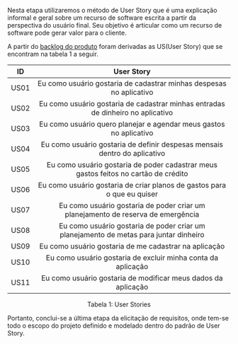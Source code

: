 Nesta etapa utilizaremos o método de User Story que é uma explicação informal e geral sobre um recurso de software escrita a partir da perspectiva do usuário final. Seu objetivo é articular como um recurso de software pode gerar valor para o cliente.  

A partir do [backlog do produto](https://wildemberg-sales.github.io/gerencia-financeira-pessoal/Elicitacao/Modelagem/backlog/) foram derivadas as US(User Story) que se encontram na tabela 1 a seguir.

| ID | User Story |
| :--: | :--: |
| US01 | Eu como usuário gostaria de cadastrar minhas despesas no aplicativo |
| US02 | Eu como usuário gostaria de cadastrar minhas entradas de dinheiro no aplicativo |
| US03 | Eu como usuário quero planejar e agendar meus gastos no aplicativo |
| US04 | Eu como usuário gostaria de definir despesas mensais dentro do aplicativo |
| US05 | Eu como usuário gostaria de poder cadastrar meus gastos feitos no cartão de crédito |
| US06 | Eu como usuário gostaria de criar planos de gastos para o que eu quiser |
| US07 | Eu como usuário gostaria de poder criar um planejamento de reserva de emergência |
| US08 | Eu como usuário gostaria de poder criar um planejamento de metas para juntar dinheiro | 
| US09 | Eu como usuário gostaria de me cadastrar na aplicação |
| US10 | Eu como usuário gostaria de excluir minha conta da aplicação |
| US11 | Eu como usuário gostaria de modificar meus dados da aplicação |

<figcaption align="center">Tabela 1: User Stories</figcaption>

Portanto, conclui-se a última etapa da elicitação de requisitos, onde tem-se todo o escopo do projeto definido e modelado dentro do padrão de User Story.